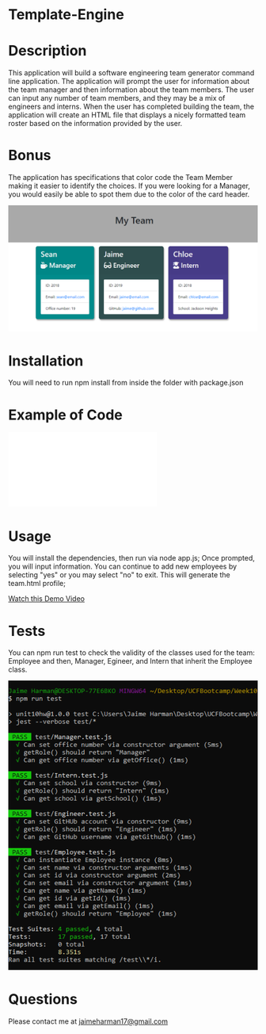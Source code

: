 # Template-Engine

# Description
This application will build a software engineering team generator command line application. The application will prompt the user for information about the team manager and then information about the team members. The user can input any number of team members, and they may be a mix of engineers and interns. When the user has completed building the team, the application will create an HTML file that displays a nicely formatted team roster based on the information provided by the user. 

# Bonus
The application has specifications that color code the Team Member making it easier to identify the choices. If you were looking for a Manager, you would easily be able to spot them due to the color of the card header. 

![HTML Team Profile](Assets/images/teamprofile.PNG)

# Installation
You will need to run npm install from inside the folder with package.json

# Example of Code
![app.js code](Assets/images/app.js)


# Usage
You will install the dependencies, then run via node app.js; Once prompted, you will input information. You can continue to add new employees by selecting "yes" or you may select "no" to exit. This will generate the team.html profile;

[Watch this Demo Video](https://drive.google.com/file/d/1vZknkMFqJNkGJIl0rraMMgba3My9JVgH/view?usp=sharing)

# Tests
You can npm run test to check the validity of the classes used for the team: Employee and then, Manager, Egineer, and Intern that inherit the Employee class.

![tests](Assets/images/tests.PNG)


# Questions
Please contact me at jaimeharman17@gmail.com

